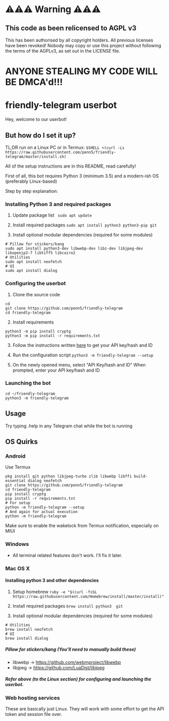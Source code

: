 # ⚠️⚠️⚠️ Warning ⚠️⚠️⚠️

## This code as been relicensed to AGPL v3

This has been authorised by all copyright holders. All previous licenses have been revoked! Nobody may copy or use this project without following the terms of the AGPLv3, as set out in the LICENSE file.

# ANYONE STEALING MY CODE WILL BE DMCA'd!!!

# friendly-telegram userbot

Hey, welcome to our userbot!

## But how do I set it up?

TL;DR run on a Linux PC or in Termux:
`$SHELL <(curl -Ls https://raw.githubusercontent.com/penn5/friendly-telegram/master/install.sh)`

All of the setup instructions are in this README, read carefully!

First of all, this bot requires Python 3 (minimum 3.5) and a modern-ish OS (preferably Linux-based)

Step by step explanation:

### Installing Python 3 and required packages

1. Update package list
` sudo apt update`

2. Install required packages
`sudo apt install python3 python3-pip git`

3. Install optional modular dependencies (required for some modules)
```
# Pillow for stickers/kang
sudo apt install python3-dev libwebp-dev libz-dev libjpeg-dev libopenjp2-7 libtiff5 libcairo2
# Utilities
sudo apt install neofetch
# UI
sudo apt install dialog
```

### Configuring the userbot

1. Clone the source code
```
cd
git clone https://github.com/penn5/friendly-telegram
cd friendly-telegram
```

2. Install requirements
```
python3 -m pip install cryptg
python3 -m pip install -r requirements.txt
```

3.  Follow the instructions written [here](https://core.telegram.org/api/obtaining_api_id "here") to get your API key/hash and ID

4. Run the configuration script
`python3 -m friendly-telegram --setup`

5. On the newly opened menu, select "API Key/hash and ID"
When prompted, enter your API key/hash and ID

### Launching the bot

```
cd ~/friendly-telegram
python3 -m friendly-telegram
```

## Usage

Try typing .help in any Telegram chat while the bot is running

## OS Quirks

### Android

Use Termux
```
pkg install git python libjpeg-turbo zlib libwebp libffi build-essential dialog neofetch
git clone https://github.com/penn5/friendly-telegram
cd friendly-telegram
pip install cryptg
pip install -r requirements.txt
# For setup
python -m friendly-telegram --setup
# And again for actual execution
python -m friendly-telegram
```
Make sure to enable the wakelock from Termux notification, especially on MIUI

### Windows

- All terminal related features don't work. I'll fix it later.

### Mac OS X

#### Installing python 3 and other dependencies 

1. Setup homebrew
`ruby -e "$(curl -fsSL https://raw.githubusercontent.com/Homebrew/install/master/install)"`

2. Install required packages
`brew install python3  git`

3. Install optional modular dependencies (required for some modules)
```
# Utilities
brew install neofetch
# UI
brew install dialog
```
##### Pillow for stickers/kang (You'll need to manually build these)
 - libwebp -> https://github.com/webmproject/libwebp
 - libjpeg -> https://github.com/LuaDist/libjpeg
 
##### Refer above (to the Linux section) for configuring and launching the userbot.

### Web hosting services

These are basically just Linux. They will work with some effort to get the API token and session file over.

